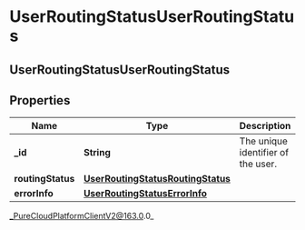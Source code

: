 # UserRoutingStatusUserRoutingStatus

## UserRoutingStatusUserRoutingStatus

## Properties

|Name | Type | Description | Notes|
|------------ | ------------- | ------------- | -------------|
| **_id** | **String** | The unique identifier of the user. | [optional] |
| **routingStatus** | [**UserRoutingStatusRoutingStatus**](UserRoutingStatusRoutingStatus) |  | [optional] |
| **errorInfo** | [**UserRoutingStatusErrorInfo**](UserRoutingStatusErrorInfo) |  | [optional] |



_PureCloudPlatformClientV2@163.0.0_
